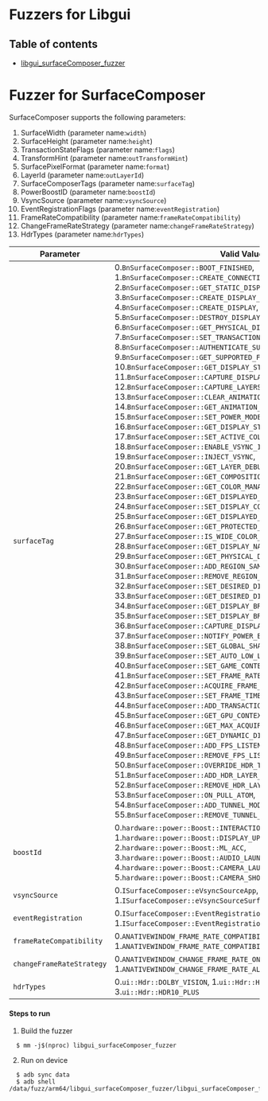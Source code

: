 # Fuzzers for Libgui

## Table of contents
+ [libgui_surfaceComposer_fuzzer](#SurfaceComposer)

# <a name="libgui_surfaceComposer_fuzzer"></a> Fuzzer for SurfaceComposer

SurfaceComposer supports the following parameters:
1. SurfaceWidth (parameter name:`width`)
2. SurfaceHeight (parameter name:`height`)
3. TransactionStateFlags (parameter name:`flags`)
4. TransformHint (parameter name:`outTransformHint`)
5. SurfacePixelFormat (parameter name:`format`)
6. LayerId (parameter name:`outLayerId`)
7. SurfaceComposerTags (parameter name:`surfaceTag`)
8. PowerBoostID (parameter name:`boostId`)
9. VsyncSource (parameter name:`vsyncSource`)
10. EventRegistrationFlags (parameter name:`eventRegistration`)
11. FrameRateCompatibility (parameter name:`frameRateCompatibility`)
12. ChangeFrameRateStrategy (parameter name:`changeFrameRateStrategy`)
13. HdrTypes (parameter name:`hdrTypes`)

| Parameter| Valid Values| Configured Value|
|------------- |-------------| ----- |
|`surfaceTag` | 0.`BnSurfaceComposer::BOOT_FINISHED`, 1.`BnSurfaceComposer::CREATE_CONNECTION`, 2.`BnSurfaceComposer::GET_STATIC_DISPLAY_INFO`, 3.`BnSurfaceComposer::CREATE_DISPLAY_EVENT_CONNECTION`, 4.`BnSurfaceComposer::CREATE_DISPLAY`, 5.`BnSurfaceComposer::DESTROY_DISPLAY`, 6.`BnSurfaceComposer::GET_PHYSICAL_DISPLAY_TOKEN`, 7.`BnSurfaceComposer::SET_TRANSACTION_STATE`, 8.`BnSurfaceComposer::AUTHENTICATE_SURFACE`, 9.`BnSurfaceComposer::GET_SUPPORTED_FRAME_TIMESTAMPS`, 10.`BnSurfaceComposer::GET_DISPLAY_STATE`, 11.`BnSurfaceComposer::CAPTURE_DISPLAY`, 12.`BnSurfaceComposer::CAPTURE_LAYERS`, 13.`BnSurfaceComposer::CLEAR_ANIMATION_FRAME_STATS`, 14.`BnSurfaceComposer::GET_ANIMATION_FRAME_STATS`, 15.`BnSurfaceComposer::SET_POWER_MODE`, 16.`BnSurfaceComposer::GET_DISPLAY_STATS`, 17.`BnSurfaceComposer::SET_ACTIVE_COLOR_MODE`, 18.`BnSurfaceComposer::ENABLE_VSYNC_INJECTIONS`, 19.`BnSurfaceComposer::INJECT_VSYNC`, 20.`BnSurfaceComposer::GET_LAYER_DEBUG_INFO`, 21.`BnSurfaceComposer::GET_COMPOSITION_PREFERENCE`, 22.`BnSurfaceComposer::GET_COLOR_MANAGEMENT`, 23.`BnSurfaceComposer::GET_DISPLAYED_CONTENT_SAMPLING_ATTRIBUTES`, 24.`BnSurfaceComposer::SET_DISPLAY_CONTENT_SAMPLING_ENABLED`, 25.`BnSurfaceComposer::GET_DISPLAYED_CONTENT_SAMPLE`, 26.`BnSurfaceComposer::GET_PROTECTED_CONTENT_SUPPORT`, 27.`BnSurfaceComposer::IS_WIDE_COLOR_DISPLAY`, 28.`BnSurfaceComposer::GET_DISPLAY_NATIVE_PRIMARIES`, 29.`BnSurfaceComposer::GET_PHYSICAL_DISPLAY_IDS`, 30.`BnSurfaceComposer::ADD_REGION_SAMPLING_LISTENER`, 31.`BnSurfaceComposer::REMOVE_REGION_SAMPLING_LISTENER`, 32.`BnSurfaceComposer::SET_DESIRED_DISPLAY_MODE_SPECS`, 33.`BnSurfaceComposer::GET_DESIRED_DISPLAY_MODE_SPECS`, 34.`BnSurfaceComposer::GET_DISPLAY_BRIGHTNESS_SUPPORT`, 35.`BnSurfaceComposer::SET_DISPLAY_BRIGHTNESS`, 36.`BnSurfaceComposer::CAPTURE_DISPLAY_BY_ID`, 37.`BnSurfaceComposer::NOTIFY_POWER_BOOST`, 38.`BnSurfaceComposer::SET_GLOBAL_SHADOW_SETTINGS`, 39.`BnSurfaceComposer::SET_AUTO_LOW_LATENCY_MODE`, 40.`BnSurfaceComposer::SET_GAME_CONTENT_TYPE`, 41.`BnSurfaceComposer::SET_FRAME_RATE`, 42.`BnSurfaceComposer::ACQUIRE_FRAME_RATE_FLEXIBILITY_TOKEN`, 43.`BnSurfaceComposer::SET_FRAME_TIMELINE_INFO`, 44.`BnSurfaceComposer::ADD_TRANSACTION_TRACE_LISTENER`, 45.`BnSurfaceComposer::GET_GPU_CONTEXT_PRIORITY`, 46.`BnSurfaceComposer::GET_MAX_ACQUIRED_BUFFER_COUNT`, 47.`BnSurfaceComposer::GET_DYNAMIC_DISPLAY_INFO`, 48.`BnSurfaceComposer::ADD_FPS_LISTENER`, 49.`BnSurfaceComposer::REMOVE_FPS_LISTENER`, 50.`BnSurfaceComposer::OVERRIDE_HDR_TYPES`, 51.`BnSurfaceComposer::ADD_HDR_LAYER_INFO_LISTENER`, 52.`BnSurfaceComposer::REMOVE_HDR_LAYER_INFO_LISTENER`, 53.`BnSurfaceComposer::ON_PULL_ATOM`, 54.`BnSurfaceComposer::ADD_TUNNEL_MODE_ENABLED_LISTENER`, 55.`BnSurfaceComposer::REMOVE_TUNNEL_MODE_ENABLED_LISTENER` | Value obtained from FuzzedDataProvider|
|`boostId`| 0.`hardware::power::Boost::INTERACTION`, 1.`hardware::power::Boost::DISPLAY_UPDATE_IMMINENT`, 2.`hardware::power::Boost::ML_ACC`, 3.`hardware::power::Boost::AUDIO_LAUNCH`, 4.`hardware::power::Boost::CAMERA_LAUNCH`, 5.`hardware::power::Boost::CAMERA_SHOT` |Value obtained from FuzzedDataProvider|
|`vsyncSource`| 0.`ISurfaceComposer::eVsyncSourceApp`, 1.`ISurfaceComposer::eVsyncSourceSurfaceFlinger`, |Value obtained from FuzzedDataProvider|
|`eventRegistration`| 0.`ISurfaceComposer::EventRegistration::modeChanged`, 1.`ISurfaceComposer::EventRegistration::frameRateOverride` |Value obtained from FuzzedDataProvider|
|`frameRateCompatibility`| 0.`ANATIVEWINDOW_FRAME_RATE_COMPATIBILITY_DEFAULT`, 1.`ANATIVEWINDOW_FRAME_RATE_COMPATIBILITY_FIXED_SOURCE` |Value obtained from FuzzedDataProvider|
|`changeFrameRateStrategy`| 0.`ANATIVEWINDOW_CHANGE_FRAME_RATE_ONLY_IF_SEAMLESS`, 1.`ANATIVEWINDOW_CHANGE_FRAME_RATE_ALWAYS` |Value obtained from FuzzedDataProvider|
|`hdrTypes`| 0.`ui::Hdr::DOLBY_VISION`, 1.`ui::Hdr::HDR10`, 2.`ui::Hdr::HLG`, 3.`ui::Hdr::HDR10_PLUS` |Value obtained from FuzzedDataProvider|

#### Steps to run
1. Build the fuzzer
```
  $ mm -j$(nproc) libgui_surfaceComposer_fuzzer
```
2. Run on device
```
  $ adb sync data
  $ adb shell /data/fuzz/arm64/libgui_surfaceComposer_fuzzer/libgui_surfaceComposer_fuzzer
```
